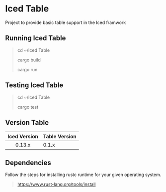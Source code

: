# Iced Table

Project to provide basic table support in the Iced framwork

## Running Iced Table

> cd ~/Iced Table
>
> cargo build
>
> cargo run

## Testing Iced Table

> cd ~/Iced Table
>
> cargo test

## Version Table

Iced Version | Table Version
:--: | :--
0.13.x | 0.1.x

## Dependencies

Follow the steps for installing rustc runtime for your given operating system.

> <https://www.rust-lang.org/tools/install>
